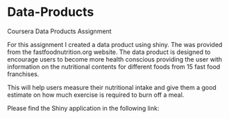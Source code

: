 # Data-Products
Coursera Data Products Assignment

For this assignment I created a data product using shiny. The was provided from the fastfoodnutrition.org website. The data product is designed to encourage users to become more health conscious providing the user with information on the nutritional contents for different foods from 15 fast food franchises.

This will help users measure their nutritional intake and give them a good estimate on how much exercise is required to burn off a meal.

Please find the Shiny application in the following link: 